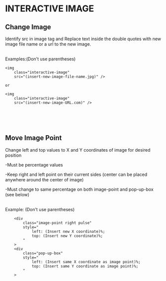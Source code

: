 # INTERACTIVE IMAGE

## Change Image


Identify src in image tag and Replace text inside the double quotes with new image file name
or a url to the new image.

</br>
Examples:(Don't use parentheses) 

```
<img 
    class="interactive-image" 
    src="(insert-new-image-file-name.jpg)" />

or

<img 
    class="interactive-image" 
    src="(insert-new-image-URL.com)" />
```

</br>
</br>
</br>

## Move Image Point

Change left and top values to X and Y coordinates of image for desired position 

-Must be percentage values

-Keep right and left point on their current sides (center can be placed anywhere around the center of image)

-Must change to same percentage on both image-point and pop-up-box (see below)

</br>   
Example: (Don't use parentheses) 

``` 
    <div
        class="image-point right pulse"
        style="
            left: (Insert new X coordinate)%;
            top: (Insert new Y coordinate)%;
        "
    >
    <div
        class="pop-up-box"
        style="
            left: (Insert same X coordinate as image point)%;
            top: (Insert same Y coordinate as image point)%;
        "
    >
```